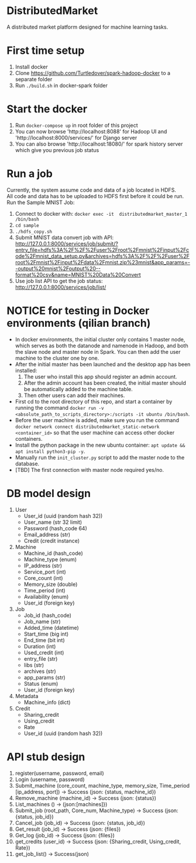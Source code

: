 # DistributedMarket
A distributed market platform designed for machine learning tasks.

# First time setup
1. Install docker
2. Clone https://github.com/Turtledover/spark-hadoop-docker to a separate folder
3. Run `./build.sh` in docker-spark folder

# Start the docker
1. Run `docker-compose up` in root folder of this project
2. You can now browse 'http://localhost:8088' for Hadoop UI and 'http://localhost:8000/services/' for Django server
3. You can also browse 'http://localhost:18080/' for spark history server which give you previous job status

# Run a job
Currently, the system assume code and data of a job located in HDFS. <br/>
All code and data has to be uploaded to HDFS first before it could be run. <br/>
Run the Sample MNIST Job: <br/>
1. Connect to docker with: `docker exec -it  distributedmarket_master_1 /bin/bash`
2. `cd sample`
3. `./hdfs_copy.sh`
4. Submit MNIST data convert job with API: http://127.0.0.1:8000/services/job/submit/?entry_file=hdfs%3A%2F%2F%2Fuser%2Froot%2Fmnist%2Finput%2Fcode%2Fmnist_data_setup.py&archives=hdfs%3A%2F%2F%2Fuser%2Froot%2Fmnist%2Finput%2Fdata%2Fmnist.zip%23mnist&app_params=--output%20mnist%2Foutput%20--format%20csv&name=MNIST%20Data%20Convert
5. Use job list API to get the job status: http://127.0.0.1:8000/services/job/list/

# NOTICE for testing in Docker environments (qilian branch)
* In docker environments, the initial cluster only contains 1 master node, which serves as both the datanode and namenode in Hadoop, and both the slave node and master node in Spark. You can then add the user machine to the cluster one by one.
* After the initial master has been launched and the desktop app has been installed:
  1. The user who install this app should register an admin account.
  2. After the admin account has been created, the initial master should be automatically added to the machine table.
  3. Then other users can add their machines.
* First cd to the root directory of this repo, and start a container by running the command `docker run -v <absolute_path_to_scripts_directory>:/scripts -it ubuntu /bin/bash`. 
* Before the user machine is added, make sure you run the command `docker network connect distributedmarket_static-network <container_id>` so that the user machine can access other docker containers.
* Install the python package in the new ubuntu container: `apt update && apt install python3-pip -y`.
* Manually run the `init_cluster.py` script to add the master node to the database.
* [TBD] The first connection with master node required yes/no.

# DB model design
1. User
   - User_id (uuid (random hash 32))
   - User_name (str 32 limit)
   - Password (hash_code 64)
   - Email_address (str)
   - Credit (credit instance)
2. Machine
    - Machine_id (hash_code)
    - Machine_type (enum)
    - IP_address (str)
    - Service_port (int)
    - Core_count (int)
    - Memory_size (double)
    - Time_period (int)
    - Availability (enum)
    - User_id (foreign key)
3. Job
    - Job_id (hash_code)
    - Job_name (str)
    - Added_time (datetime)
    - Start_time (big int)
    - End_time (bit int)
    - Duration (int)
    - Used_credit (int)
    - entry_file (str)
    - libs (str)
    - archives (str)
    - app_params (str)
    - Status (enum)
    - User_id (foreign key)
4. Metadata
    - Machine_info (dict)
5. Credit
    - Sharing_credit
    - Using_credit
    - Rate
    - User_id (uuid (random hash 32))

# API stub design

1. register(username, password, email)
2. Login (username, password)
3. Submit_machine (core_count, machine_type, memory_size, Time_period [ip_address, port]) -> Success (json: {status, machine_id})
4. Remove_machine (machine_id) -> Success (json: {status})
5. List_machines () -> (json:[machines]})
6. Submit_job (root_path, Core_num, Machine_type) -> Success (json: {status, job_id})
7. Cancel_job (job_id) -> Success (json: {status, job_id})
8. Get_result (job_id) -> Success (json: {files})
9. Get_log (job_id) -> Success (json: {files})
10. get_credits (user_id) -> Success (json: {Sharing_credit, Using_credit, Rate})
11. get_job_list() -> Success(json)